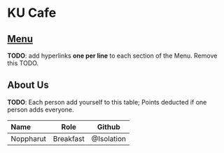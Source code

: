 # KU Cafe

## [Menu](Menu.md)

**TODO**: add hyperlinks **one per line** to each section of the Menu. Remove this TODO.


## About Us

**TODO**: Each person add yourself to this table; Points deducted if one person adds everyone.

| Name      | Role      | Github          |
|:----------|-----------|-----------------|
| Noppharut | Breakfast | @Isolation |
